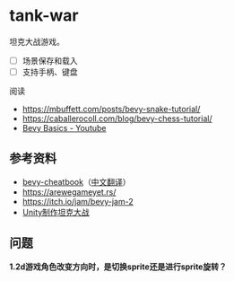 # tank-war
坦克大战游戏。
- [ ] 场景保存和载入
- [ ] 支持手柄、键盘

阅读
- https://mbuffett.com/posts/bevy-snake-tutorial/
- https://caballerocoll.com/blog/bevy-chess-tutorial/
- [Bevy Basics - Youtube](https://www.youtube.com/playlist?list=PL6uRoaCCw7GN_lJxpKS3j-KXuThRiSXc6)

## 参考资料
- [bevy-cheatbook](https://github.com/bevy-cheatbook/bevy-cheatbook)（[中文翻译](https://yiviv.com/bevy-cheatbook/)）
- https://arewegameyet.rs/
- https://itch.io/jam/bevy-jam-2
- [Unity制作坦克大战](https://www.bilibili.com/video/BV1PW41197Su)

## 问题
**1.2d游戏角色改变方向时，是切换sprite还是进行sprite旋转？**